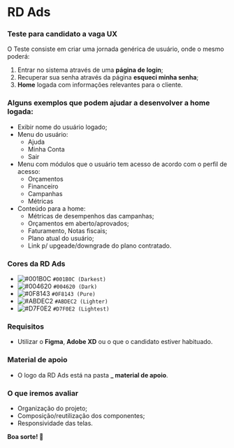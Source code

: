 # RD Ads

### Teste para candidato a vaga UX

O Teste consiste em criar uma jornada genérica de usuário, onde o mesmo poderá:

1. Entrar no sistema através de uma **página de login**;
2. Recuperar sua senha através da página **esqueci minha senha**;
3. **Home** logada com informações relevantes para o cliente.

### Alguns exemplos que podem ajudar a desenvolver a home logada:

- Exibir nome do usuário logado;
- Menu do usuário:
    - Ajuda
    - Minha Conta
    - Sair
- Menu com módulos que o usuário tem acesso de acordo com o perfil de acesso:
    - Orçamentos
    - Financeiro
    - Campanhas
    - Métricas
- Conteúdo para a home:
    - Métricas de desempenhos das campanhas;
    - Orçamentos em aberto/aprovados;
    - Faturamento, Notas fiscais;
    - Plano atual do usuário;
    - Link p/ upgeade/downgrade do plano contratado.

### Cores da RD Ads
- ![#001B0C](https://placehold.co/15x15/001B0C/001B0C.png) `#001B0C (Darkest)`
- ![#004620](https://placehold.co/15x15/004620/004620.png) `#004620 (Dark)`
- ![#0F8143](https://placehold.co/15x15/0F8143/0F8143.png) `#0F8143 (Pure)`
- ![#ABDEC2](https://placehold.co/15x15/ABDEC2/ABDEC2.png) `#ABDEC2 (Lighter)`
- ![#D7F0E2](https://placehold.co/15x15/D7F0E2/D7F0E2.png) `#D7F0E2 (Lightest)`

### Requisitos
- Utilizar o **Figma**, **Adobe XD** ou o que o candidato estiver habituado.

### Material de apoio
- O logo da RD Ads está na pasta **_ material de apoio**.

### O que iremos avaliar
- Organização do projeto;
- Composição/reutilização dos componentes;
- Responsividade das telas.

**Boa sorte! 🤞**